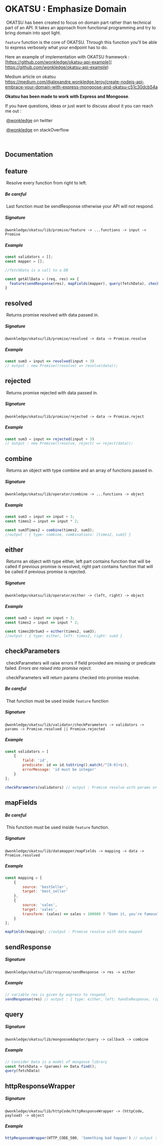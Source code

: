 # OKATSU : Emphasize Domain

​	OKATSU has been created to focus on domain part rather than technical part of an API. It takes an approach from functional programming and try to bring domain into spot light. 

 `feature` function is the core of OKATSU. Through this function you'll be able to express verbosely what your endpoint has to do.



Here an example of implementation with OKATSU framework : [https://github.com/wonkledge/okatsu-api-example]( https://github.com/wonkledge/okatsu-api-example)

Medium article on okatsu
https://medium.com/@alexandre.wonkledge.leroy/create-nodejs-api-embrace-your-domain-with-express-mongoose-and-okatsu-c51c30dcb54a


**Okatsu has been made to work with Express and Mongoose**.



If you have questions, ideas or just want to discuss about it you can reach me out :

​		[@wonkledge](https://twitter.com/wonkledge) on twitter

​		[@wonkledge](https://stackoverflow.com/users/10702448/wonkledge) on stackOverflow

​				

## Documentation



## feature 

​	Resolve every function from right to left.

##### 	Be careful

​		Last function must be sendResponse otherwise your API will not respond.

##### 	Signature

​		`@wonkledge/okatsu/lib/promise/feature -> ...functions -> input -> Promise`  

##### 	Example

```javascript
const validators = [];
const mapper = [];

//fetchData is a call to a DB

const getAllData = (req, res) => {
  feature(sendResponse(res), mapFields(mapper), query(fetchData), checkParameters(validators))(req)
}
```



## resolved

​	Returns promise resolved with data passed in.

##### 	Signature

​		`@wonkledge/okatsu/lib/promise/resolved -> data -> Promise.resolve `

##### 	Example

```javascript
const sum3 = input => resolved(input + 3)
// output : new Promise((resolve) => resolve(data));
```



## rejected

​	Returns promise rejected with data passed in.	

##### 	Signature

​		`@wonkledge/okatsu/lib/promise/rejected -> data -> Promise.reject `

##### 	Example

```javascript
const sum3 = input => rejected(input + 3)
// output : new Promise((resolve, reject) => reject(data));
```



## combine

​	Returns an object with type combine and an array of functions passed in. 

##### 	Signature

​		`@wonkledge/okatsu/lib/operator/combine -> ...functions -> object `

##### 	Example

```javascript
const sum3 = input => input + 3;
const times2 = input => input * 2;

const sum3Times2 = combine(times2, sum3);
//output : { type: combine, combinations: [times2, sum3] }
```



## either

​	Returns an object with type either, left part contains function that will be called if previous promise is resolved, right part contains function that will be called if previous promise is rejected.

##### 	Signature

​		`@wonkledge/okatsu/lib/operator/either -> (left, right) -> object `

##### 	Example

```javascript
const sum3 = input => input + 3;
const times2 = input => input * 2;

const times2OrSum3 = either(times2, sum3);
//output : { type: either, left: times2, right: sum3 }
```



## checkParameters

​	checkParameters will raise errors if field provided are missing or predicate failed.  *Errors are raised into promise reject.*

​	checkParameters will return params checked into promise resolve.

##### 	Be careful

​		That function must be used inside `feature` function

##### 	Signature

​		`@wonkledge/okatsu/lib/validator/checkParameters -> validators -> params -> Promise.resolved || Promise.rejected `

##### 	Example

```javascript
const validators = [
    {
        field: 'id',
        predicate: id => id.toString().match(/^[0-9]+$/),
        errorMessage: 'id must be integer'
    }
];

checkParameters(validators) // output : Promise resolve with params or Promise reject with error raised
```



## mapFields

##### 	Be careful

​		This function must be used inside `feature` function.

##### 	Signature

​		`@wonkledge/okatsu/lib/datamapper/mapFields -> mapping -> data -> Promise.resolved`

##### 	Example

```javascript
const mapping = [
    {
        source: 'bestSeller',
        target: 'best_seller'
    },
    {
        source: 'sales',
        target: 'sales',
        transform: (sales) => sales > 100000 ? "Damn it, you're famous" : "Who are you ?"
    }
];

mapFields(mapping); //output : Promise resolve with data mapped

```



## sendResponse

##### 	Signature

​		`@wonkledge/okatsu/lib/response/sendResponse -> res -> either`

##### 	Example	

```javascript
// variable res is given by express to respond.
sendResponse(res) // output : { type: either, left: handleResponse, right: handleErrorResponse } 
```



## query

##### 	Signature

​		`@wonkledge/okatsu/lib/mongooseAdapter/query -> callback -> combine`

##### 	Example

```javascript
// Consider Data is a model of mongoose library
const fetchData = (params) => Data.find();
query(fetchData)
```



## httpResponseWrapper

##### 	Signature

​		`@wonkledge/okatsu/lib/httpCode/httpResponseWrapper -> (httpCode, payload) -> object`

##### 	Example

```javascript
httpResponseWrapper(HTTP_CODE_500, 'Something bad happen') // output : { code: 500, payload : 'Something bad happen'}
```
